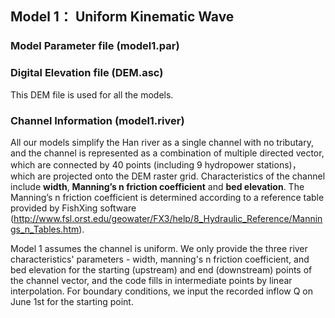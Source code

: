 ## Model 1： Uniform Kinematic Wave

### Model Parameter file (model1.par)

### Digital Elevation file (DEM.asc)

This DEM file is used for all the models.

### Channel Information (model1.river)

All our models simplify the Han river as a single channel with no tributary, and the channel is represented as a combination of multiple directed vector, which are connected by 40 points (including 9 hydropower stations)，which are projected onto the DEM raster grid. Characteristics of the channel include **width**, **Manning’s n friction coefficient** and **bed elevation**. The Manning’s n friction coefficient is determined according to a reference table provided by FishXing software (http://www.fsl.orst.edu/geowater/FX3/help/8_Hydraulic_Reference/Mannings_n_Tables.htm).

Model 1 assumes the channel is uniform. We only provide the three river characteristics' parameters - width, manning's n friction coefficient, and bed elevation for the starting (upstream) and end (downstream) points of the channel vector, and the code fills in intermediate points by linear interpolation. For boundary conditions, we input the recorded inflow Q on June 1st for the starting point.

